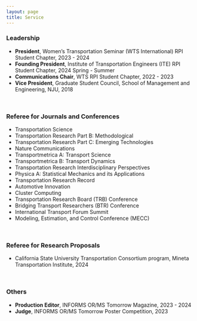 ```yaml
---
layout: page
title: Service
---
```



### Leadership

- **President**, Women’s Transportation Seminar (WTS International) RPI Student Chapter, 2023 - 2024
- **Founding President**, Institute of Transportation Engineers (ITE) RPI Student Chapter, 2024 Spring - Summer
- **Communications Chair**, WTS RPI Student Chapter, 2022 - 2023
- **Vice President**, Graduate Student Council, School of Management and Engineering, NJU, 2018

<br>

### Referee for Journals and Conferences 

- Transportation Science
- Transportation Research Part B: Methodological
- Transportation Research Part C: Emerging Technologies
- Nature Communications
- Transportmetrica A: Transport Science
- Transportmetrica B: Transport Dynamics
- Transportation Research Interdisciplinary Perspectives
- Physica A: Statistical Mechanics and its Applications
- Transportation Research Record
- Automotive Innovation
- Cluster Computing
- Transportation Research Board (TRB) Conference
- Bridging Transport Researchers (BTR) Conference
- International Transport Forum Summit
- Modeling, Estimation, and Control Conference (MECC)

<br>

### Referee for Research Proposals 

- California State University Transportation Consortium program, Mineta Transportation Institute, 2024

<br>

### Others 

- **Production Editor**, INFORMS OR/MS Tomorrow Magazine, 2023 - 2024
- **Judge**, INFORMS OR/MS Tomorrow Poster Competition, 2023


